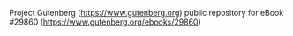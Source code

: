 Project Gutenberg (https://www.gutenberg.org) public repository for eBook #29860 (https://www.gutenberg.org/ebooks/29860)
